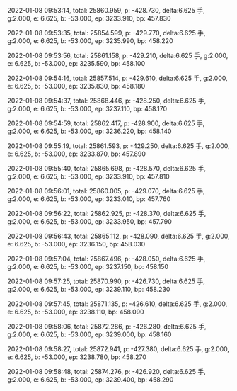 2022-01-08 09:53:14, total: 25860.959, p: -428.730, delta:6.625 手, g:2.000, e: 6.625, b: -53.000, ep: 3233.910, bp: 457.830

2022-01-08 09:53:35, total: 25854.599, p: -429.770, delta:6.625 手, g:2.000, e: 6.625, b: -53.000, ep: 3235.990, bp: 458.220

2022-01-08 09:53:56, total: 25861.158, p: -429.210, delta:6.625 手, g:2.000, e: 6.625, b: -53.000, ep: 3235.590, bp: 458.100

2022-01-08 09:54:16, total: 25857.514, p: -429.610, delta:6.625 手, g:2.000, e: 6.625, b: -53.000, ep: 3235.830, bp: 458.180

2022-01-08 09:54:37, total: 25868.446, p: -428.250, delta:6.625 手, g:2.000, e: 6.625, b: -53.000, ep: 3237.110, bp: 458.170

2022-01-08 09:54:59, total: 25862.417, p: -428.900, delta:6.625 手, g:2.000, e: 6.625, b: -53.000, ep: 3236.220, bp: 458.140

2022-01-08 09:55:19, total: 25861.593, p: -429.250, delta:6.625 手, g:2.000, e: 6.625, b: -53.000, ep: 3233.870, bp: 457.890

2022-01-08 09:55:40, total: 25865.698, p: -428.570, delta:6.625 手, g:2.000, e: 6.625, b: -53.000, ep: 3233.910, bp: 457.810

2022-01-08 09:56:01, total: 25860.005, p: -429.070, delta:6.625 手, g:2.000, e: 6.625, b: -53.000, ep: 3233.010, bp: 457.760

2022-01-08 09:56:22, total: 25862.925, p: -428.370, delta:6.625 手, g:2.000, e: 6.625, b: -53.000, ep: 3233.950, bp: 457.790

2022-01-08 09:56:43, total: 25865.112, p: -428.090, delta:6.625 手, g:2.000, e: 6.625, b: -53.000, ep: 3236.150, bp: 458.030

2022-01-08 09:57:04, total: 25867.496, p: -428.050, delta:6.625 手, g:2.000, e: 6.625, b: -53.000, ep: 3237.150, bp: 458.150

2022-01-08 09:57:25, total: 25870.990, p: -426.730, delta:6.625 手, g:2.000, e: 6.625, b: -53.000, ep: 3239.110, bp: 458.230

2022-01-08 09:57:45, total: 25871.135, p: -426.610, delta:6.625 手, g:2.000, e: 6.625, b: -53.000, ep: 3238.110, bp: 458.090

2022-01-08 09:58:06, total: 25872.286, p: -426.280, delta:6.625 手, g:2.000, e: 6.625, b: -53.000, ep: 3239.000, bp: 458.160

2022-01-08 09:58:27, total: 25872.941, p: -427.380, delta:6.625 手, g:2.000, e: 6.625, b: -53.000, ep: 3238.780, bp: 458.270

2022-01-08 09:58:48, total: 25874.276, p: -426.920, delta:6.625 手, g:2.000, e: 6.625, b: -53.000, ep: 3239.400, bp: 458.290